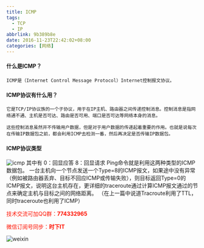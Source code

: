 ```yaml
---
title: ICMP
tags: 
  - TCP
  - IP
abbrlink: 9b389b8e
date: 2016-11-23T22:42:02+08:00
categories: [网络]
---
```


#### 什么是ICMP？
	ICMP是（Internet Control Message Protocol）Internet控制报文协议。

#### ICMP协议有什么用？
	它是TCP/IP协议族的一个子协议，用于在IP主机、路由器之间传递控制消息。控制消息是指网络通不通、主机是否可达、路由是否可用、端口是否可达等网络本身的消息。
<!-- more -->
	这些控制消息虽然并不传输用户数据，但是对于用户数据的传递起着重要的作用。也就是说每次在传输IP数据包之前，都会利用ICMP去检测一番，然后再决定是否传输IP数据包。

#### ICMP协议类型
![icmp](http://dl-blog.laoxianyu.cn/icmp_2.png)
其中有 0：回显应答 
       8：回显请求
Ping命令就是利用这两种类型的ICMP数据包。
一台主机向一个节点发送一个Type=8的ICMP报文，如果途中没有异常（例如被路由器丢弃、目标不回应ICMP或传输失败），则目标返回Type=0的ICMP报文，说明这台主机存在，更详细的traceroute通过计算ICMP报文通过的节点来确定主机与目标之间的网络距离。
（在上一篇中说道Tracroute利用了TTL，同时traceroute也利用了ICMP）

<font color=#ff1201>技术交流可加QQ群：**774332965**<br></font>

<font color=#ff1201>微信订阅号同步：**时下IT**</font>

![weixin](http://dl-blog.laoxianyu.cn/weixindy.jpg)
